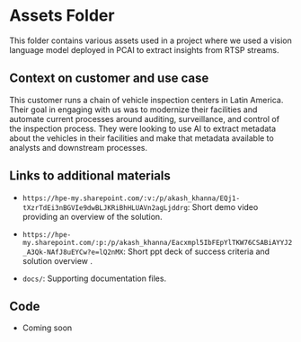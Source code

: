 # Assets Folder

This folder contains various assets used in a project where we used a vision language model deployed in PCAI to extract insights from RTSP streams. 

## Context on customer and use case 

This customer runs a chain of vehicle inspection centers in Latin America. Their goal in engaging with us was to modernize their facilities and automate current processes around auditing, surveillance, and control of the inspection process. They were looking to use AI to extract metadata about the vehicles in their facilities and make that metadata available to analysts and downstream processes.


## Links to additional materials

- `https://hpe-my.sharepoint.com/:v:/p/akash_khanna/EQj1-tXzrTdEi3nBGVIe9dwBLJKRiBhHLUAVn2agLjddrg`: Short demo video providing an overview of the solution.

- `https://hpe-my.sharepoint.com/:p:/p/akash_khanna/Eacxmpl5IbFEpYlTKW76CSABiAYYJ2_A3Qk-NAfJ8uEYCw?e=lQ2nMX`: Short ppt deck of success criteria and solution overview
.
- `docs/`: Supporting documentation files.

## Code

- Coming soon
